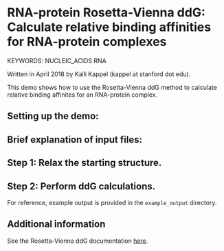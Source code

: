 RNA-protein Rosetta-Vienna ddG: Calculate relative binding affinities for RNA-protein complexes
=====================================================================================

KEYWORDS: NUCLEIC_ACIDS RNA 

Written in April 2018 by Kalli Kappel (kappel at stanford dot edu).  

This demo shows how to use the Rosetta-Vienna ddG method to calculate relative binding affinites for an RNA-protein complex.  


## Setting up the demo:  

## Brief explanation of input files:  

## Step 1: Relax the starting structure.

## Step 2: Perform ddG calculations.

For reference, example output is provided in the `example_output` directory.   

## Additional information

See the Rosetta-Vienna ddG documentation [here]().
